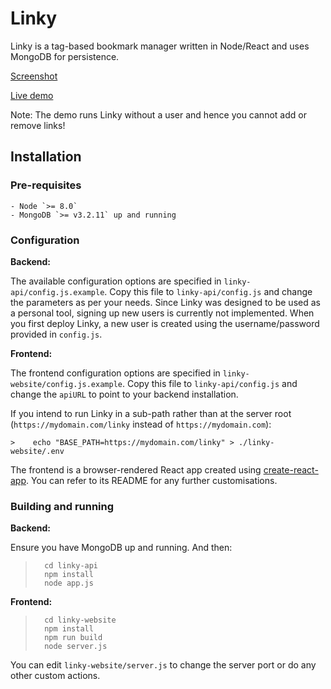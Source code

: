 # Linky

Linky is a tag-based bookmark manager written in Node/React and uses MongoDB for persistence.

[Screenshot]()

[Live demo](https://harshad.nl/linky)

Note: The demo runs Linky without a user and hence you cannot add or remove links!

## Installation

### Pre-requisites
	- Node `>= 8.0`
	- MongoDB `>= v3.2.11` up and running

### Configuration
__Backend:__

The available configuration options are specified in `linky-api/config.js.example`. Copy this file to `linky-api/config.js` and change the parameters as per your needs.
Since Linky was designed to be used as a personal tool, signing up new users is currently not implemented. When you first deploy Linky, a new user is created using the username/password provided in `config.js`.

__Frontend:__

The frontend configuration options are specified in `linky-website/config.js.example`. Copy this file to `linky-api/config.js` and change the `apiURL` to point to your backend installation. 

If you intend to run Linky in a sub-path rather than at the server root (`https://mydomain.com/linky` instead of `https://mydomain.com`):

	>    echo "BASE_PATH=https://mydomain.com/linky" > ./linky-website/.env
	
The frontend is a browser-rendered React app created using [create-react-app](https://github.com/facebook/create-react-app/blob/master/packages/react-scripts/template/README.md#adding-a-stylesheet). You can refer to its README for any further customisations.

### Building and running
__Backend:__

Ensure you have MongoDB up and running. And then:

>		cd linky-api
>		npm install
>		node app.js

__Frontend:__

>		cd linky-website
>		npm install
>		npm run build
>		node server.js

You can edit `linky-website/server.js` to change the server port or do any other custom actions.
